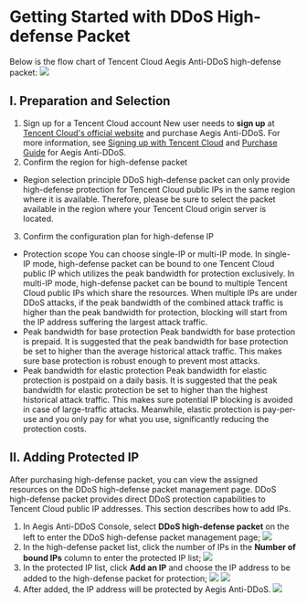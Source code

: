 # **Getting Started with DDoS High-defense Packet** #
Below is the flow chart of Tencent Cloud Aegis Anti-DDoS high-defense packet:
![](https://main.qcloudimg.com/raw/26e2bab63e6df5395036522b50b3cfd4.png)
## **I. Preparation and Selection** 
1. Sign up for a Tencent Cloud account
New user needs to **sign up** at [Tencent Cloud's official website](https://cloud.tencent.com/) and purchase Aegis Anti-DDoS. For more information, see [Signing up with Tencent Cloud](https://cloud.tencent.com/document/product/378/9603) and [Purchase Guide]() for Aegis Anti-DDoS.
2. Confirm the region for high-defense packet
 - Region selection principle
DDoS high-defense packet can only provide high-defense protection for Tencent Cloud public IPs in the same region where it is available. Therefore, please be sure to select the packet available in the region where your Tencent Cloud origin server is located.
3. Confirm the configuration plan for high-defense IP
 - Protection scope
 You can choose single-IP or multi-IP mode. In single-IP mode, high-defense packet can be bound to one Tencent Cloud public IP which utilizes the peak bandwidth for protection exclusively. In multi-IP mode, high-defense packet can be bound to multiple Tencent Cloud public IPs which share the resources. When multiple IPs are under DDoS attacks, if the peak bandwidth of the combined attack traffic is higher than the peak bandwidth for protection, blocking will start from the IP address suffering the largest attack traffic.
 - Peak bandwidth for base protection
 Peak bandwidth for base protection is prepaid. It is suggested that the peak bandwidth for base protection be set to higher than the average historical attack traffic. This makes sure base protection is robust enough to prevent most attacks.
 - Peak bandwidth for elastic protection
 Peak bandwidth for elastic protection is postpaid on a daily basis. It is suggested that the peak bandwidth for elastic protection be set to higher than the highest historical attack traffic. This makes sure potential IP blocking is avoided in case of large-traffic attacks. Meanwhile, elastic protection is pay-per-use and you only pay for what you use, significantly reducing the protection costs.

## **II. Adding Protected IP**
After purchasing high-defense packet, you can view the assigned resources on the DDoS high-defense packet management page. DDoS high-defense packet provides direct DDoS protection capabilities to Tencent Cloud public IP addresses.
This section describes how to add IPs.
1. In Aegis Anti-DDoS Console, select **DDoS high-defense packet** on the left to enter the DDoS high-defense packet management page;
 ![](https://i.imgur.com/EyS5666.jpg)
2. In the high-defense packet list, click the number of IPs in the **Number of bound IPs** column to enter the protected IP list;
 ![](https://i.imgur.com/SWyyKSx.jpg)
3. In the protected IP list, click **Add an IP** and choose the IP address to be added to the high-defense packet for protection;
 ![](https://i.imgur.com/nPTbOqg.jpg)
 ![](https://i.imgur.com/itOyZcR.jpg)
4. After added, the IP address will be protected by Aegis Anti-DDoS.
![](https://i.imgur.com/7wzmM0D.jpg)
